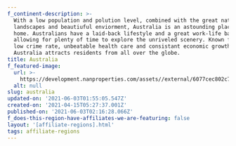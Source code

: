 ```yaml
---
f_continent-description: >-
  With a low population and polution level, combined with the great natural
  landscapes and beautiuful enviorment, Australia is an astounding place to call
  home. Australians have a laid-back lifestyle and a great work-life balance,
  allowing for plenty of time to explore the unriveled scenery. Known for their
  low crime rate, unbeatable health care and consistant economic growth,
  Australia attracts residents from all over the globe.
title: Australia
f_featured-image:
  url: >-
    https://development.nanproperties.com/assets//external/6077cec802c7ef0ecdfe86af_602f64f101cbbcontent_global-properties-australia.jpeg
  alt: null
slug: australia
updated-on: '2021-06-03T01:55:05.547Z'
created-on: '2021-04-15T05:27:37.001Z'
published-on: '2021-06-03T02:16:28.066Z'
f_does-this-region-have-affiliates-we-are-featuring: false
layout: '[affiliate-regions].html'
tags: affiliate-regions
---
```



